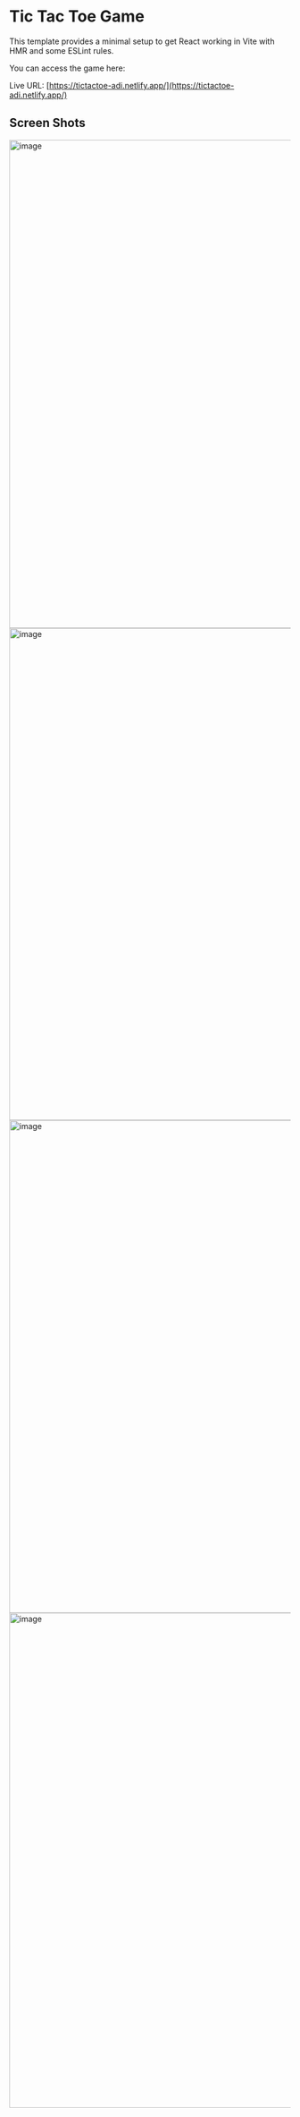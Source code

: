 # Tic Tac Toe Game

This template provides a minimal setup to get React working in Vite with HMR and some ESLint rules.

You can access the game here:

  Live URL: [https://tictactoe-adi.netlify.app/](https://tictactoe-adi.netlify.app/)  
  
## Screen Shots

<img width="1533" height="873" alt="image" src="https://github.com/user-attachments/assets/05e7a098-6ff0-4b78-92a0-3a5129ccdf52" />

<img width="1446" height="880" alt="image" src="https://github.com/user-attachments/assets/a0bf1762-4985-4b8b-afcc-c9919c7e938c" />

<img width="1516" height="881" alt="image" src="https://github.com/user-attachments/assets/f2f7b711-d435-44e6-a40f-ed8cea07c948" />

<img width="1533" height="885" alt="image" src="https://github.com/user-attachments/assets/3dad215e-8bca-49a5-9855-28e29f64cab3" />

 
